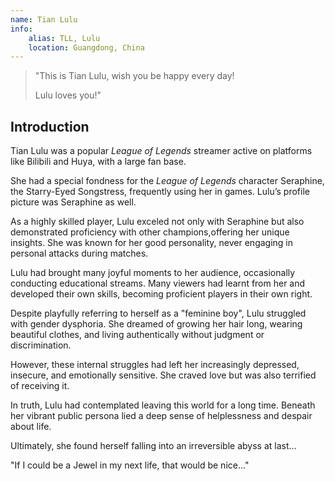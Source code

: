 ```yaml
---
name: Tian Lulu
info:
    alias: TLL, Lulu
    location: Guangdong, China
---
```


> "This is Tian Lulu, wish you be happy every day!  
> 
> Lulu loves you!"

## Introduction  

Tian Lulu was a popular *League of Legends* streamer active on platforms like Bilibili and Huya, with a large fan base.

She had a special fondness for the *League of Legends* character Seraphine, the Starry-Eyed Songstress, frequently using her in games.
Lulu’s profile picture was Seraphine as well.  

As a highly skilled player,
Lulu exceled not only with Seraphine but also demonstrated proficiency with other champions,offering her unique insights.
She was known for her good personality,
never engaging in personal attacks during matches.  

Lulu had brought many joyful moments to her audience,
occasionally conducting educational streams.
Many viewers had learnt from her and developed their own skills,
becoming proficient players in their own right.  

Despite playfully referring to herself as a "feminine boy",
Lulu struggled with gender dysphoria.
She dreamed of growing her hair long,
wearing beautiful clothes, 
and living authentically without judgment or discrimination.  

However, these internal struggles had left her increasingly depressed, insecure, and emotionally sensitive.
She craved love but was also terrified of receiving it.  

In truth, Lulu had contemplated leaving this world for a long time.
Beneath her vibrant public persona lied a deep sense of helplessness and despair about life.  

Ultimately, she found herself falling into an irreversible abyss at last...  

"If I could be a Jewel in my next life, that would be nice..."  

[^1]: *Land of the Lustrous* features characters made of various minerals and gemstones. Though they appear feminine, they use male pronouns in daily communication and are considered genderless beings.
